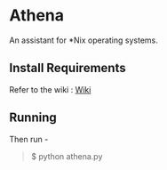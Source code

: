 # Athena
An assistant for *Nix operating systems.

## Install Requirements
Refer to the wiki : [Wiki](https://github.com/mananyadav/Athena/wiki "Wiki")

## Running
Then run - 
> $ python athena.py 
